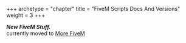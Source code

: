 +++
archetype = "chapter"
title = "FiveM Scripts Docs And Versions"
weight = 3
+++

***New FiveM Stuff.***  
currently moved to [More FiveM](https://fivemdocs.m2s.uk)



